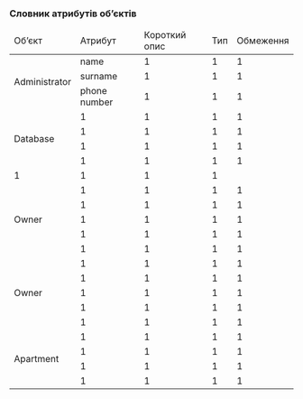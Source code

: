 ### Словник атрибутів об’єктів

<table>
  <thead>
    <tr>
      <td>Об’єкт</td>
      <td>Атрибут</td>
      <td>Короткий опис</td>
      <td>Тип</td>
      <td>Обмеження</td>
    </tr>
  </thead>
        <tr>
      <td rowspan="3">Administrator</td>
      <td>name</td>
      <td>1</td>
      <td>1</td>
      <td>1</td>
    </tr>
        <tr>
      <td>surname</td>
      <td>1</td>
      <td>1</td>
      <td>1</td>
    </tr>
        <tr>
      <td>phone number</td>
      <td>1</td>
      <td>1</td>
      <td>1</td>
    </tr>
        <tr>
      <td rowspan="4">Database</td>
      <td>1</td>
      <td>1</td>
      <td>1</td>
      <td>1</td>
    </tr>
        <tr>
      <td>1</td>
      <td>1</td>
      <td>1</td>
      <td>1</td>
    </tr>
  <tr>
      <td>1</td>
      <td>1</td>
      <td>1</td>
      <td>1</td>
    </tr>
  <tr>
      <td>1</td>
      <td>1</td>
      <td>1</td>
      <td>1</td>
    </tr>
  <tr>
      <td>1</td>
      <td>1</td>
      <td>1</td>
      <td>1</td>
    </tr>
  <tr>
    <td rowspan="5">Owner</td>
      <td>1</td>
      <td>1</td>
      <td>1</td>
      <td>1</td>
    </tr>
  <tr>
      <td>1</td>
      <td>1</td>
      <td>1</td>
      <td>1</td>
    </tr>
  <tr>
      <td>1</td>
      <td>1</td>
      <td>1</td>
      <td>1</td>
    </tr>
  <tr>
      <td>1</td>
      <td>1</td>
      <td>1</td>
      <td>1</td>
    </tr>
  <tr>
      <td>1</td>
      <td>1</td>
      <td>1</td>
      <td>1</td>
    </tr>
  <tr>
    <td rowspan="5">Owner</td>
      <td>1</td>
      <td>1</td>
      <td>1</td>
      <td>1</td>
    </tr>
    <tr>
      <td>1</td>
      <td>1</td>
      <td>1</td>
      <td>1</td>
    </tr>
    <tr>
      <td>1</td>
      <td>1</td>
      <td>1</td>
      <td>1</td>
    </tr>
    <tr>
      <td>1</td>
      <td>1</td>
      <td>1</td>
      <td>1</td>
    </tr>
    <tr>
      <td>1</td>
      <td>1</td>
      <td>1</td>
      <td>1</td>
    </tr>
    <tr>
      <td rowspan="4">Apartment</td>
      <td>1</td>
      <td>1</td>
      <td>1</td>
      <td>1</td>
    </tr>
      <tr>
      <td>1</td>
      <td>1</td>
      <td>1</td>
      <td>1</td>
    </tr>
      <tr>
      <td>1</td>
      <td>1</td>
      <td>1</td>
      <td>1</td>
    </tr>
      <tr>
      <td>1</td>
      <td>1</td>
      <td>1</td>
      <td>1</td>
    </tr>
